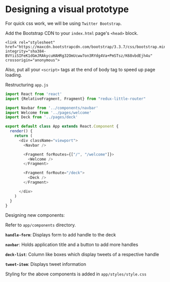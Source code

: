 # Designing a visual prototype


For quick css work, we will be using `Twitter Bootstrap`. 

Add the Bootstrap CDN to your `index.html` page's `<head>` block.

```
<link rel="stylesheet" href="https://maxcdn.bootstrapcdn.com/bootstrap/3.3.7/css/bootstrap.min.css" integrity="sha384-BVYiiSIFeK1dGmJRAkycuHAHRg32OmUcww7on3RYdg4Va+PmSTsz/K68vbdEjh4u" crossorigin="anonymous">
```

Also, put all your `<script>` tags at the end of body tag to speed up page loading.


Restructuring `app.js`

```js
import React from 'react'
import {RelativeFragment, Fragment} from "redux-little-router"

import Navbar from '../components/navbar'
import Welcome from '../pages/welcome'
import Deck from '../pages/deck'

export default class App extends React.Component {
  render() {
    return (
      <div className="viewport">
        <Navbar />

        <Fragment forRoutes={["/", "/welcome"]}>
          <Welcome />
        </Fragment>

        <Fragment forRoute="/deck">
          <Deck />
        </Fragment>

      </div>
    )
  }
}
```



Designing new components:

Refer to `app/components` directory.

**`handle-form`**: Displays form to add handle to the deck

**`navbar`**: Holds application title and a button to add more handles

**`deck-list`**: Column like boxes which display tweets of a respective handle

**`tweet-item`**: Displays tweet information


Styling for the above components is added in `app/styles/style.css`

